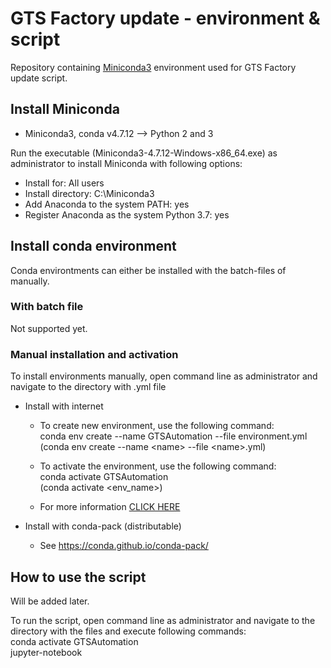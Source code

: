 # GTS Factory update - environment & script
Repository containing [Miniconda3](https://docs.conda.io) environment used for GTS Factory update script.

## Install Miniconda
- Miniconda3, conda v4.7.12 --> Python 2 and 3

Run the executable (Miniconda3-4.7.12-Windows-x86_64.exe) as administrator to install Miniconda with following options:
- Install for: All users
- Install directory: C:\Miniconda3
- Add Anaconda to the system PATH: yes
- Register Anaconda as the system Python 3.7: yes

## Install conda environment
Conda environtments can either be installed with the batch-files of manually.

### With batch file
Not supported yet.

### Manual installation and activation
To install environments manually, open command line as administrator and navigate to the directory with .yml file
- Install with internet
	- To create new environment, use the following command:<br>
	  conda env create --name GTSAutomation --file environment.yml<br>
	  (conda env create --name \<name\> --file \<name\>.yml)

	- To activate the environment, use the following command:<br>
	  conda activate GTSAutomation<br>
	  (conda activate \<env_name\>)
	  
	- For more information [CLICK HERE](https://docs.conda.io/projects/conda/en/latest/user-guide/tasks/manage-environments.html#removing-an-environment)

- Install with conda-pack (distributable)
	- See https://conda.github.io/conda-pack/
	

## How to use the script
Will be added later.

To run the script, open command line as administrator and navigate to the directory with the files and execute following commands:<br>
conda activate GTSAutomation<br>
jupyter-notebook<br>

